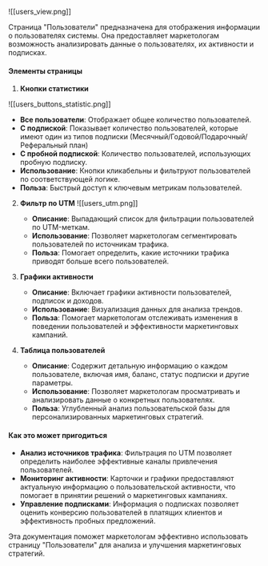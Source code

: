 ![[users_view.png]]

Страница "Пользователи" предназначена для отображения информации о пользователях системы. Она предоставляет маркетологам возможность анализировать данные о пользователях, их активности и подписках.

#### Элементы страницы

1. **Кнопки статистики**

![[users_buttons_statistic.png]]
   - **Все пользователи**: Отображает общее количество пользователей.
   - **С подпиской**: Показывает количество пользователей, которые имеют один из типов подписки (Месячный/Годовой/Подарочный/Реферальный план)
   - **С пробной подпиской**: Количество пользователей, использующих пробную подписку.
   - **Использование**: Кнопки кликабельны и фильтруют пользователей по соответствующей логике.
   - **Польза**: Быстрый доступ к ключевым метрикам пользователей.

2. **Фильтр по UTM**
![[users_utm.png]]
   - **Описание**: Выпадающий список для фильтрации пользователей по UTM-меткам.
   - **Использование**: Позволяет маркетологам сегментировать пользователей по источникам трафика.
   - **Польза**: Помогает определить, какие источники трафика приводят больше всего пользователей.

3. **Графики активности**
   - **Описание**: Включает графики активности пользователей, подписок и доходов.
   - **Использование**: Визуализация данных для анализа трендов.
   - **Польза**: Помогает маркетологам отслеживать изменения в поведении пользователей и эффективности маркетинговых кампаний.

4. **Таблица пользователей**
   - **Описание**: Содержит детальную информацию о каждом пользователе, включая имя, баланс, статус подписки и другие параметры.
   - **Использование**: Позволяет маркетологам просматривать и анализировать данные о конкретных пользователях.
   - **Польза**: Углубленный анализ пользовательской базы для персонализированных маркетинговых стратегий.

#### Как это может пригодиться

- **Анализ источников трафика**: Фильтрация по UTM позволяет определить наиболее эффективные каналы привлечения пользователей.
- **Мониторинг активности**: Карточки и графики предоставляют актуальную информацию о пользовательской активности, что помогает в принятии решений о маркетинговых кампаниях.
- **Управление подписками**: Информация о подписках позволяет оценить конверсию пользователей в платящих клиентов и эффективность пробных предложений.

Эта документация поможет маркетологам эффективно использовать страницу "Пользователи" для анализа и улучшения маркетинговых стратегий.
